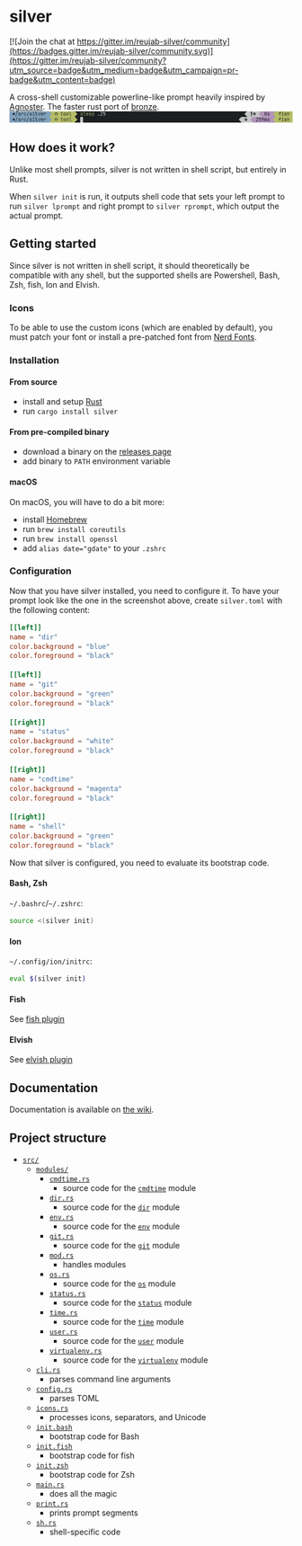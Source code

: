 # silver

[![Join the chat at https://gitter.im/reujab-silver/community](https://badges.gitter.im/reujab-silver/community.svg)](https://gitter.im/reujab-silver/community?utm_source=badge&utm_medium=badge&utm_campaign=pr-badge&utm_content=badge)

A cross-shell customizable powerline-like prompt heavily inspired by [Agnoster](https://github.com/agnoster/agnoster-zsh-theme). The faster rust port of [bronze](https://github.com/reujab/bronze).<br/>
![](./sleep.png)

## How does it work?
Unlike most shell prompts, silver is not written in shell script, but entirely in Rust.

When `silver init` is run, it outputs shell code that sets your left prompt to run `silver lprompt` and right prompt to `silver rprompt`, which output the actual prompt.
## Getting started
Since silver is not written in shell script, it should theoretically be compatible with any shell, but the supported shells are Powershell, Bash, Zsh, fish, Ion and Elvish.

### Icons
To be able to use the custom icons (which are enabled by default), you must patch your font or install a pre-patched font from [Nerd Fonts](https://github.com/ryanoasis/nerd-fonts).

### Installation
#### From source
* install and setup [Rust](https://www.rust-lang.org/)
* run `cargo install silver`

#### From pre-compiled binary
* download a binary on the [releases page](https://github.com/reujab/silver/releases)
* add binary to `PATH` environment variable

#### macOS
On macOS, you will have to do a bit more:
* install [Homebrew](https://brew.sh/)
* run `brew install coreutils`
* run `brew install openssl`
* add `alias date="gdate"` to your `.zshrc`

### Configuration
Now that you have silver installed, you need to configure it. To have your prompt look like the one in the screenshot above, create `silver.toml` with the following content:
```toml
[[left]]
name = "dir"
color.background = "blue"
color.foreground = "black"

[[left]]
name = "git"
color.background = "green"
color.foreground = "black"

[[right]]
name = "status"
color.background = "white"
color.foreground = "black"

[[right]]
name = "cmdtime"
color.background = "magenta"
color.foreground = "black"

[[right]]
name = "shell"
color.background = "green"
color.foreground = "black"
```

Now that silver is configured, you need to evaluate its bootstrap code.

#### Bash, Zsh
`~/.bashrc`/`~/.zshrc`:
```sh
source <(silver init)
```

#### Ion
`~/.config/ion/initrc`:
```sh
eval $(silver init)
```

#### Fish
See [fish plugin](https://github.com/silver-prompt/fish#installation)

#### Elvish
See [elvish plugin](https://github.com/silver-prompt/elvish#installation)

## Documentation
Documentation is available on [the wiki](https://github.com/reujab/silver/wiki).

## Project structure

* [`src/`](src)
  * [`modules/`](src/modules)
    * [`cmdtime.rs`](src/modules/cmdtime.rs)
      * source code for the [`cmdtime`](https://github.com/reujab/silver/wiki/Command-Time) module
    * [`dir.rs`](src/modules/dir.rs)
      * source code for the [`dir`](https://github.com/reujab/silver/wiki/Directory) module
    * [`env.rs`](src/modules/env.rs)
      * source code for the [`env`](https://github.com/reujab/silver/wiki/Environment-Variable) module
    * [`git.rs`](src/modules/git.rs)
      * source code for the [`git`](https://github.com/reujab/silver/wiki/Git) module
    * [`mod.rs`](src/modules/mod.rs)
      * handles modules
    * [`os.rs`](src/modules/os.rs)
      * source code for the [`os`](https://github.com/reujab/silver/wiki/OS) module
    * [`status.rs`](src/modules/status.rs)
      * source code for the [`status`](https://github.com/reujab/silver/wiki/Status) module
    * [`time.rs`](src/modules/time.rs)
      * source code for the [`time`](https://github.com/reujab/silver/wiki/Time) module
    * [`user.rs`](src/modules/user.rs)
      * source code for the [`user`](https://github.com/reujab/silver/wiki/User) module
    * [`virtualenv.rs`](src/modules/virtualenv.rs)
      * source code for the [`virtualenv`](https://github.com/reujab/silver/wiki/virtualenv) module
  * [`cli.rs`](src/cli.rs)
    * parses command line arguments
  * [`config.rs`](src/config.rs)
    * parses TOML
  * [`icons.rs`](src/icons.rs)
    * processes icons, separators, and Unicode
  * [`init.bash`](src/init.bash)
    * bootstrap code for Bash
  * [`init.fish`](src/init.fish)
    * bootstrap code for fish
  * [`init.zsh`](src/init.zsh)
    * bootstrap code for Zsh
  * [`main.rs`](src/main.rs)
    * does all the magic
  * [`print.rs`](src/print.rs)
    * prints prompt segments
  * [`sh.rs`](src/sh.rs)
    * shell-specific code
